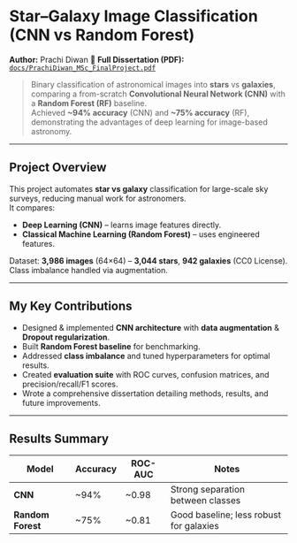 # Star–Galaxy Image Classification (CNN vs Random Forest)

**Author:** Prachi Diwan 
📄 **Full Dissertation (PDF):** [`docs/PrachiDiwan_MSc_FinalProject.pdf`](docs/MSc_FinalProjectWork_PrachiDiwan.pdf)  

> Binary classification of astronomical images into **stars** vs **galaxies**, comparing a from-scratch **Convolutional Neural Network (CNN)** with a **Random Forest (RF)** baseline.  
> Achieved **~94% accuracy** (CNN) and **~75% accuracy** (RF), demonstrating the advantages of deep learning for image-based astronomy.

---

## Project Overview
This project automates **star vs galaxy** classification for large-scale sky surveys, reducing manual work for astronomers.  
It compares:
- **Deep Learning (CNN)** – learns image features directly.
- **Classical Machine Learning (Random Forest)** – uses engineered features.

Dataset: **3,986 images** (64×64) – **3,044 stars**, **942 galaxies** (CC0 License). Class imbalance handled via augmentation.

---

## My Key Contributions
- Designed & implemented **CNN architecture** with **data augmentation** & **Dropout regularization**.
- Built **Random Forest baseline** for benchmarking.
- Addressed **class imbalance** and tuned hyperparameters for optimal results.
- Created **evaluation suite** with ROC curves, confusion matrices, and precision/recall/F1 scores.
- Wrote a comprehensive dissertation detailing methods, results, and future improvements.

---

## Results Summary

| Model        | Accuracy | ROC-AUC | Notes |
|--------------|----------|---------|-------|
| **CNN**      | ~94%     | ~0.98   | Strong separation between classes |
| **Random Forest** | ~75%     | ~0.81   | Good baseline; less robust for galaxies |
